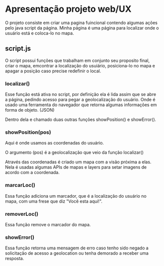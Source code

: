# Apresentação projeto web/UX

O projeto consiste em criar uma pagina fuincional contendo algumas ações pelo java script da página.
Minha página é uma página para localizar onde o usuário está e coloca-lo no mapa.

## script.js

O script possui funções que trabalham em conjunto seu proposito final, criar o mapa, emcontrar a localização do usuiário, posiciona-lo no mapa 
e apagar a posição caso precise redefinir o local.

### localizar()

Esse função está ativa no script, por definição ela é lida assim que se abre a página, pedindo acesso para pegar a geolocalização do usuário. 
Onde é usado uma ferramenta do navegador que retorna algumas informações em forma de objeto. (JSON)

Dentro dela e chamado duas outras funções showPosition() e showError().

### showPosition(pos)

Aqui é onde usamos as coordenadas do usuário.

O argumento (pos) é a geolocalização que veio da função localizar()

Através das coordenadas é criado um mapa com a visão próxima a elas.
Nela é usadas algumas APIs de mapas e layers para setar imagens de acordo com a coordenada.

### marcarLoc()

Essa função adiciona um marcador, que é a localização do usuário no mapa, com uma frese que diz "Você esta aqui!".


### removerLoc()

Essa função remove o marcador do mapa.

### showError()

Essa função retorna uma mensagem de erro caso tenho sido negado a solicitação de acesso a geolocation ou tenha demorado a receber uma resposta.


